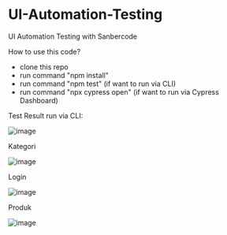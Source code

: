 # UI-Automation-Testing
UI Automation Testing with Sanbercode

How to use this code?
- clone this repo
- run command "npm install"
- run command "npm test" (if want to run via CLI)
- run command "npx cypress open" (if want to run via Cypress Dashboard)

Test Result run via CLI:

![image](https://user-images.githubusercontent.com/124502981/221389501-3b7fcf25-8e89-419c-8cd3-a6cb4c0ad778.png)

Kategori

![image](https://user-images.githubusercontent.com/124502981/221390274-5513983b-b58d-4d98-b36e-e89a888f84f9.png)

Login

![image](https://user-images.githubusercontent.com/124502981/221390295-a45d7f9f-94e8-4b3c-9b99-d2264267bb8b.png)

Produk

![image](https://user-images.githubusercontent.com/124502981/221390315-c04b4b22-f032-4b03-b0b9-00ffa3fab783.png)
